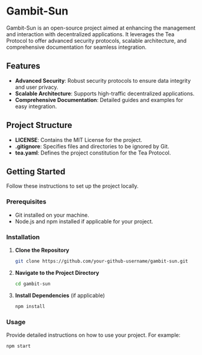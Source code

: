 # Gambit-Sun

Gambit-Sun is an open-source project aimed at enhancing the management and interaction with decentralized applications. It leverages the Tea Protocol to offer advanced security protocols, scalable architecture, and comprehensive documentation for seamless integration.

## Features

- **Advanced Security**: Robust security protocols to ensure data integrity and user privacy.
- **Scalable Architecture**: Supports high-traffic decentralized applications.
- **Comprehensive Documentation**: Detailed guides and examples for easy integration.

## Project Structure

- **LICENSE**: Contains the MIT License for the project.
- **.gitignore**: Specifies files and directories to be ignored by Git.
- **tea.yaml**: Defines the project constitution for the Tea Protocol.

## Getting Started

Follow these instructions to set up the project locally.

### Prerequisites

- Git installed on your machine.
- Node.js and npm installed if applicable for your project.

### Installation

1. **Clone the Repository**

    ```bash
    git clone https://github.com/your-github-username/gambit-sun.git
    ```

2. **Navigate to the Project Directory**

    ```bash
    cd gambit-sun
    ```

3. **Install Dependencies** (if applicable)

    ```bash
    npm install
    ```

### Usage

Provide detailed instructions on how to use your project. For example:

```bash
npm start
